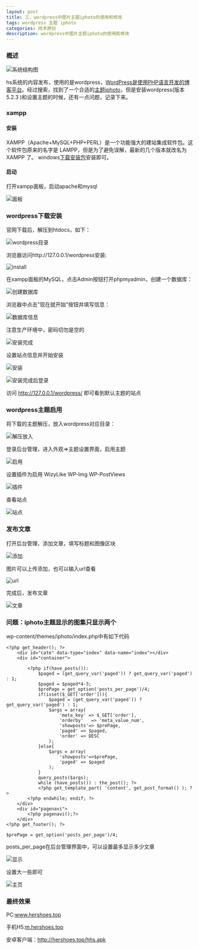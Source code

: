 ```yaml
---
layout: post
title: 三、wordpress中图片主题iphoto的使用和修改
tags: wordpress 主题 iphoto
categories: 技术原创
description: wordpress中图片主题iphoto的使用和修改
---
```


### 概述

![系统结构图](https://raw.githubusercontent.com/liuleidong/MarkdownImg/master/hs/hs%E7%B3%BB%E7%BB%9F%E6%95%B4%E4%BD%93%E7%BB%93%E6%9E%84.png)

hs系统的内容发布，使用的是wordpress，[WordPress是使用PHP语言开发的博客平台](https://baike.baidu.com/item/WordPress/450615?fr=aladdin)。经过搜索，找到了一个合适的[主题iphoto](http://www.2zzt.com/tupianzhuti/2354.html)，但是安装wordpress(版本 5.2.3 )和设置主题的时候，还有一点问题，记录下来。

### xampp

####  安装

XAMPP（Apache+MySQL+PHP+PERL）是一个功能强大的建站集成软件包。这个软件包原来的名字是 LAMPP，但是为了避免误解，最新的几个版本就改名为 XAMPP 了。 windows[下载安装包](https://www.apachefriends.org/download.html)安装即可。

#### 启动

打开xampp面板，启动apache和mysql

![面板](https://raw.githubusercontent.com/liuleidong/MarkdownImg/master/hs/xampp%20panel.png)

### wordpress下载安装

官网下载后，解压到htdocs，如下：

![wordpress目录](https://raw.githubusercontent.com/liuleidong/MarkdownImg/master/hs/wordpress.png)

浏览器访问http://127.0.0.1/wordpress安装:

![install](https://raw.githubusercontent.com/liuleidong/MarkdownImg/master/hs/wordpress_install.png)

在xampp面板的MySQL，点击Admin按钮打开phpmyadmin，创建一个数据库：

![创建数据库](https://github.com/liuleidong/MarkdownImg/blob/master/hs/wordpress_dbc.png?raw=true)

浏览器中点击"现在就开始"按钮并填写信息：

![数据库信息](https://github.com/liuleidong/MarkdownImg/blob/master/hs/wordpress_db.png?raw=true)

注意生产环境中，密码切勿是空的

![安装完成](https://github.com/liuleidong/MarkdownImg/blob/master/hs/insall_done.png?raw=true)

设置站点信息并开始安装

![安装](https://github.com/liuleidong/MarkdownImg/blob/master/hs/wordpress_title.png?raw=true)

![安装完成后登录](https://github.com/liuleidong/MarkdownImg/blob/master/hs/login.png?raw=true)

访问 http://127.0.0.1/wordpress/ 即可看到默认主题的站点

### wordpress主题启用

将下载的主题解压，放入wordpress对应目录：

![解压放入](https://github.com/liuleidong/MarkdownImg/blob/master/hs/theme.png?raw=true)

登录后台管理，进入外观=>主题设置界面，启用主题

![启用](https://github.com/liuleidong/MarkdownImg/blob/master/hs/theme_on.png?raw=true)

设置插件为启用 WizyLike WP-Img WP-PostViews

![插件](https://github.com/liuleidong/MarkdownImg/blob/master/hs/plugins.png?raw=true)

查看站点

![站点](https://github.com/liuleidong/MarkdownImg/blob/master/hs/error.png?raw=true)

### 发布文章

打开后台管理，添加文章，填写标题和图像区块

![添加](https://github.com/liuleidong/MarkdownImg/blob/master/hs/add_post.png?raw=true)

图片可以上传添加，也可以输入url查看

![url](https://github.com/liuleidong/MarkdownImg/blob/master/hs/add_post1.png?raw=true)

完成后，发布文章

![文章](https://github.com/liuleidong/MarkdownImg/blob/master/hs/post.png?raw=true)

### 问题：iphoto主题显示的图集只显示两个

wp-content/themes/iphoto/index.php中有如下代码

```php+HTML
<?php get_header(); ?>
	<div id="cate" data-type="index" data-name="index"></div>
	<div id="container">
		
		<?php if(have_posts()):
			$paged = (get_query_var('paged')) ? get_query_var('paged') : 1;
			$paged = $paged*4-3;
			$prePage = get_option('posts_per_page')/4;
			if(isset($_GET['order'])){
				$paged = (get_query_var('paged')) ? get_query_var('paged') : 1;
				$args = array(
					'meta_key' => $_GET['order'],
					'orderby'   => 'meta_value_num',
					'showposts'=> $prePage,
					'paged' => $paged,
					'order' => DESC
				);
			}else{
				$args = array(
					'showposts'=>$prePage,
					'paged' => $paged
				);
			}
			query_posts($args);
			while (have_posts()) : the_post(); ?>
			<?php get_template_part( 'content', get_post_format() ); ?>
		<?php endwhile; endif; ?>
	</div>
	<div id="pagenavi">
		<?php pagenavi();?>
	</div>
<?php get_footer(); ?>
```

`$prePage = get_option('posts_per_page')/4;`

posts_per_page在后台管理界面中，可以设置最多显示多少文章

![显示](https://github.com/liuleidong/MarkdownImg/blob/master/hs/page.png?raw=true)

设置大一些即可

![主页](https://github.com/liuleidong/MarkdownImg/blob/master/hs/hs.png?raw=true)

### 最终效果

PC:www.hershoes.top

手机H5:[m.hershoes.top](www.hershoes.top)

安卓客户端：http://hershoes.top/hhs.apk

